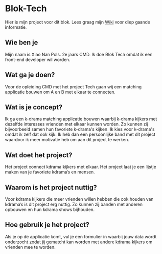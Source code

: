 # Blok-Tech
Hier is mijn project voor dit blok. Lees graag mijn [Wiki](https://github.com/xiaonanpols21/block-tech-v2/wiki) voor diep gaande informatie.

## Wie ben je
Mijn naam is Xiao Nan Pols. 2e jaars CMD. Ik doe Blok Tech omdat ik een front-end developer wil worden.

## Wat ga je doen?
Voor de opleiding CMD met het project Tech gaan wij een matching applicatie bouwen om A en B met elkaar te connecten. 

## Wat is je concept?
Ik ga een k-drama matching applicatie bouwen waarbij k-drama kijkers met dezelfde interesses vrienden met elkaar kunnen worden. Zo kunnen zij bijvoorbeeld samen hun favoriete k-drama's kijken. 
Ik kies voor k-drama's omdat ik zelf dat ook kijk. Ik heb dan een persoonlijke band met dit project waardoor ik meer motivatie heb om aan dit project te werken. 

## Wat doet het project?
Het project connect kdrama kijkers met elkaar. Het project laat je een lijstje maken van je favoriete kdrama’s en mensen. 

## Waarom is het project nuttig?
Voor kdrama kijkers die meer vrienden willen hebben die ook houden van kdrama’s is dit project erg nuttig. Zo kunnen zij banden met anderen opbouwen en hun kdrama shows bijhouden. 

## Hoe gebruik je het project?
Als je op de applicatie komt, vul je een formulier in waarbij jouw data wordt onderzocht zodat jij gematcht kan worden met andere kdrama kijkers om vrienden mee te worden. 